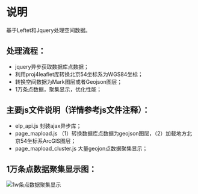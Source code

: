 # 说明

基于Leftet和Jquery处理空间数据。 

## 处理流程：
* jquery异步获取数据库点数据；
* 利用proj4leaflet库转换北京54坐标系为WGS84坐标；
* 转换空间数据为Mark图层或者Geojson图层；
* 1万条点数据，聚集显示，优化性能；

## 主要js文件说明（详情参考js文件注释）：
* elp_api.js 封装ajax异步库；
* page_mapload.js （1）转换数据库点数据为geojson图层，（2）加载地方北京54坐标系ArcGIS图层；
* page_mapload_cluster.js 大量geojon点数据聚集显示；

## 1万条点数据聚集显示图：
![1w条点数据聚集显示](http://img.blog.csdn.net/20161221211740367?watermark/2/text/aHR0cDovL2Jsb2cuY3Nkbi5uZXQvaWlnZW94aWFveWFuZw==/font/5a6L5L2T/fontsize/400/fill/I0JBQkFCMA==/dissolve/70/gravity/SouthEast)

